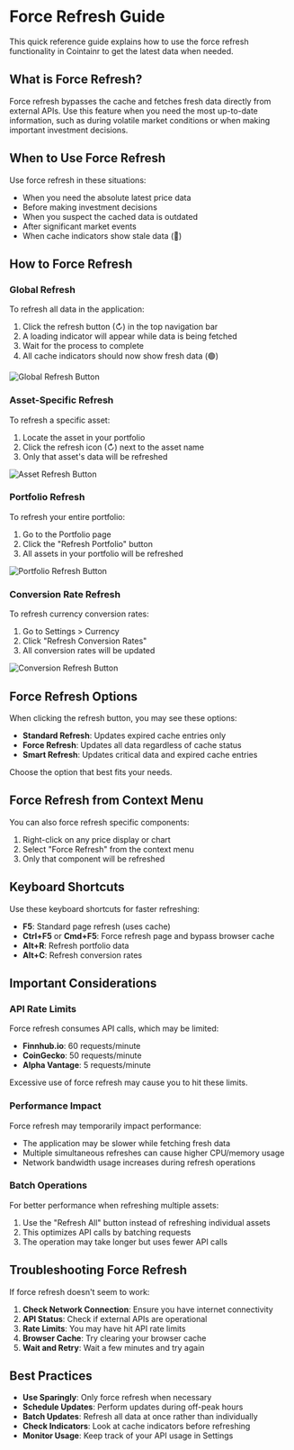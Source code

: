 # Force Refresh Guide

This quick reference guide explains how to use the force refresh functionality in Cointainr to get the latest data when needed.

## What is Force Refresh?

Force refresh bypasses the cache and fetches fresh data directly from external APIs. Use this feature when you need the most up-to-date information, such as during volatile market conditions or when making important investment decisions.

## When to Use Force Refresh

Use force refresh in these situations:

- When you need the absolute latest price data
- Before making investment decisions
- When you suspect the cached data is outdated
- After significant market events
- When cache indicators show stale data (🔴)

## How to Force Refresh

### Global Refresh

To refresh all data in the application:

1. Click the refresh button (↻) in the top navigation bar
2. A loading indicator will appear while data is being fetched
3. Wait for the process to complete
4. All cache indicators should now show fresh data (🟢)

![Global Refresh Button](../images/global_refresh_button.png)

### Asset-Specific Refresh

To refresh a specific asset:

1. Locate the asset in your portfolio
2. Click the refresh icon (↻) next to the asset name
3. Only that asset's data will be refreshed

![Asset Refresh Button](../images/asset_refresh_button.png)

### Portfolio Refresh

To refresh your entire portfolio:

1. Go to the Portfolio page
2. Click the "Refresh Portfolio" button
3. All assets in your portfolio will be refreshed

![Portfolio Refresh Button](../images/portfolio_refresh_button.png)

### Conversion Rate Refresh

To refresh currency conversion rates:

1. Go to Settings > Currency
2. Click "Refresh Conversion Rates"
3. All conversion rates will be updated

![Conversion Refresh Button](../images/conversion_refresh_button.png)

## Force Refresh Options

When clicking the refresh button, you may see these options:

- **Standard Refresh**: Updates expired cache entries only
- **Force Refresh**: Updates all data regardless of cache status
- **Smart Refresh**: Updates critical data and expired cache entries

Choose the option that best fits your needs.

## Force Refresh from Context Menu

You can also force refresh specific components:

1. Right-click on any price display or chart
2. Select "Force Refresh" from the context menu
3. Only that component will be refreshed

## Keyboard Shortcuts

Use these keyboard shortcuts for faster refreshing:

- **F5**: Standard page refresh (uses cache)
- **Ctrl+F5** or **Cmd+F5**: Force refresh page and bypass browser cache
- **Alt+R**: Refresh portfolio data
- **Alt+C**: Refresh conversion rates

## Important Considerations

### API Rate Limits

Force refresh consumes API calls, which may be limited:

- **Finnhub.io**: 60 requests/minute
- **CoinGecko**: 50 requests/minute
- **Alpha Vantage**: 5 requests/minute

Excessive use of force refresh may cause you to hit these limits.

### Performance Impact

Force refresh may temporarily impact performance:

- The application may be slower while fetching fresh data
- Multiple simultaneous refreshes can cause higher CPU/memory usage
- Network bandwidth usage increases during refresh operations

### Batch Operations

For better performance when refreshing multiple assets:

1. Use the "Refresh All" button instead of refreshing individual assets
2. This optimizes API calls by batching requests
3. The operation may take longer but uses fewer API calls

## Troubleshooting Force Refresh

If force refresh doesn't seem to work:

1. **Check Network Connection**: Ensure you have internet connectivity
2. **API Status**: Check if external APIs are operational
3. **Rate Limits**: You may have hit API rate limits
4. **Browser Cache**: Try clearing your browser cache
5. **Wait and Retry**: Wait a few minutes and try again

## Best Practices

- **Use Sparingly**: Only force refresh when necessary
- **Schedule Updates**: Perform updates during off-peak hours
- **Batch Updates**: Refresh all data at once rather than individually
- **Check Indicators**: Look at cache indicators before refreshing
- **Monitor Usage**: Keep track of your API usage in Settings
